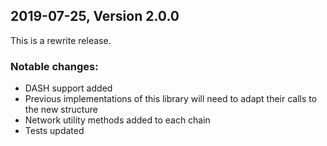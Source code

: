 ## 2019-07-25, Version 2.0.0

This is a rewrite release.

### Notable changes:
* DASH support added
* Previous implementations of this library will need to adapt their calls to the new structure 
* Network utility methods added to each chain
* Tests updated

